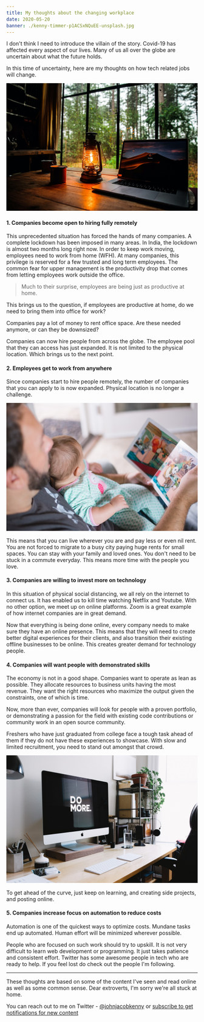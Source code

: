 ```yaml
---
title: My thoughts about the changing workplace
date: 2020-05-20
banner: ./kenny-timmer-p1ACSxNQuEE-unsplash.jpg
---
```


I don't think I need to introduce the villain of the story. Covid-19 has affected every aspect of our lives. Many of us all over the globe are uncertain about what the future holds.

In this time of uncertainty, here are my thoughts on how tech related jobs will change.

![Photo by Kenny Timmer on Unsplash](./kenny-timmer-p1ACSxNQuEE-unsplash.jpg)

#### 1. Companies become open to hiring fully remotely

This unprecedented situation has forced the hands of many companies. A complete lockdown has been imposed in many areas. In India, the lockdown is almost two months long right now. In order to keep work moving, employees need to work from home (WFH). At many companies, this privilege is reserved for a few trusted and long term employees. The common fear for upper management is the productivity drop that comes from letting employees work outside the office.

> Much to their surprise, employees are being just as productive at home.

This brings us to the question, if employees are productive at home, do we need to bring them into office for work?

Companies pay a lot of money to rent office space. Are these needed anymore, or can they be downsized?

Companies can now hire people from across the globe. The employee pool that they can access has just expanded. It is not limited to the physical location. Which brings us to the next point.

#### 2. Employees get to work from anywhere

Since companies start to hire people remotely, the number of companies that you can apply to is now expanded. Physical location is no longer a challenge.

![Photo by Picsea on Unsplash](./picsea-EQlTyDZRx7U-unsplash.jpg)

This means that you can live wherever you are and pay less or even nil rent. You are not forced to migrate to a busy city paying huge rents for small spaces. You can stay with your family and loved ones. You don't need to be stuck in a commute everyday. This means more time with the people you love.

#### 3. Companies are willing to invest more on technology

In this situation of physical social distancing, we all rely on the internet to connect us. It has enabled us to kill time watching Netflix and Youtube. With no other option, we meet up on online platforms. Zoom is a great example of how internet companies are in great demand.

Now that everything is being done online, every company needs to make sure they have an online presence. This means that they will need to create better digital experiences for their clients, and also transition their existing offline businesses to be online. This creates greater demand for technology people.

#### 4. Companies will want people with demonstrated skills

The economy is not in a good shape. Companies want to operate as lean as possible. They allocate resources to business units having the most revenue. They want the right resources who maximize the output given the constraints, one of which is time.

Now, more than ever, companies will look for people with a proven portfolio, or demonstrating a passion for the field with existing code contributions or community work in an open source community.

Freshers who have just graduated from college face a tough task ahead of them if they do not have these experiences to showcase. With slow and limited recruitment, you need to stand out amongst that crowd.

![Photo by Carl Heyerdahl on Unsplash](./carl-heyerdahl-KE0nC8-58MQ-unsplash.jpg)

To get ahead of the curve, just keep on learning, and creating side projects, and posting online.

#### 5. Companies increase focus on automation to reduce costs

Automation is one of the quickest ways to optimize costs. Mundane tasks end up automated. Human effort will be minimized wherever possible.

People who are focused on such work should try to upskill. It is not very difficult to learn web development or programming. It just takes patience and consistent effort. Twitter has some awesome people in tech who are ready to help. If you feel lost do check out the people I'm following.

---

These thoughts are based on some of the content I've seen and read online as well as some common sense. Dear extroverts, I'm sorry we're all stuck at home.

You can reach out to me on Twitter - [@johnjacobkenny](https://twitter.com/johnjacobkenny) or [subscribe to get notifications for new content](http://eepurl.com/g5wm65)
